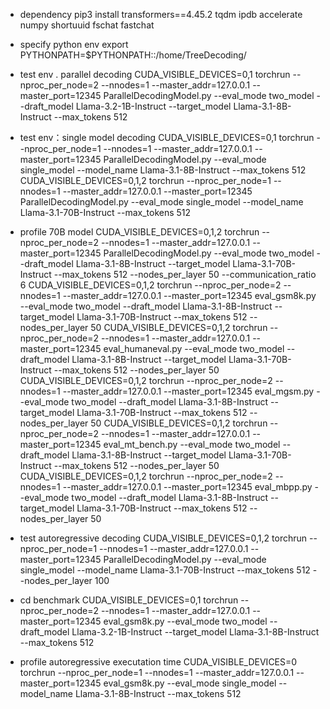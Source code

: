 * dependency
pip3 install transformers==4.45.2 tqdm ipdb accelerate numpy shortuuid fschat fastchat
* specify python env 
export PYTHONPATH=$PYTHONPATH::/home/TreeDecoding/
* test env . parallel decoding
CUDA_VISIBLE_DEVICES=0,1 torchrun --nproc_per_node=2 --nnodes=1 --master_addr=127.0.0.1 --master_port=12345 ParallelDecodingModel.py --eval_mode two_model --draft_model Llama-3.2-1B-Instruct  --target_model Llama-3.1-8B-Instruct --max_tokens 512 
* test env：single model decoding
CUDA_VISIBLE_DEVICES=0,1 torchrun --nproc_per_node=1 --nnodes=1 --master_addr=127.0.0.1 --master_port=12345 ParallelDecodingModel.py --eval_mode single_model  --model_name Llama-3.1-8B-Instruct --max_tokens 512 
CUDA_VISIBLE_DEVICES=0,1,2 torchrun --nproc_per_node=1 --nnodes=1 --master_addr=127.0.0.1 --master_port=12345 ParallelDecodingModel.py --eval_mode single_model  --model_name Llama-3.1-70B-Instruct --max_tokens 512 

* profile 70B model
CUDA_VISIBLE_DEVICES=0,1,2 torchrun --nproc_per_node=2 --nnodes=1 --master_addr=127.0.0.1 --master_port=12345 ParallelDecodingModel.py --eval_mode two_model --draft_model Llama-3.1-8B-Instruct  --target_model Llama-3.1-70B-Instruct --max_tokens 512 --nodes_per_layer 50 --communication_ratio 6
CUDA_VISIBLE_DEVICES=0,1,2 torchrun --nproc_per_node=2 --nnodes=1 --master_addr=127.0.0.1 --master_port=12345 eval_gsm8k.py --eval_mode two_model --draft_model Llama-3.1-8B-Instruct  --target_model Llama-3.1-70B-Instruct --max_tokens 512 --nodes_per_layer 50
CUDA_VISIBLE_DEVICES=0,1,2 torchrun --nproc_per_node=2 --nnodes=1 --master_addr=127.0.0.1 --master_port=12345 eval_humaneval.py --eval_mode two_model --draft_model Llama-3.1-8B-Instruct  --target_model Llama-3.1-70B-Instruct --max_tokens 512 --nodes_per_layer 50
CUDA_VISIBLE_DEVICES=0,1,2 torchrun --nproc_per_node=2 --nnodes=1 --master_addr=127.0.0.1 --master_port=12345 eval_mgsm.py --eval_mode two_model --draft_model Llama-3.1-8B-Instruct  --target_model Llama-3.1-70B-Instruct --max_tokens 512 --nodes_per_layer 50
CUDA_VISIBLE_DEVICES=0,1,2 torchrun --nproc_per_node=2 --nnodes=1 --master_addr=127.0.0.1 --master_port=12345 eval_mt_bench.py --eval_mode two_model --draft_model Llama-3.1-8B-Instruct  --target_model Llama-3.1-70B-Instruct --max_tokens 512 --nodes_per_layer 50
CUDA_VISIBLE_DEVICES=0,1,2 torchrun --nproc_per_node=2 --nnodes=1 --master_addr=127.0.0.1 --master_port=12345 eval_mbpp.py --eval_mode two_model --draft_model Llama-3.1-8B-Instruct  --target_model Llama-3.1-70B-Instruct --max_tokens 512 --nodes_per_layer 50
* test autoregressive decoding
CUDA_VISIBLE_DEVICES=0,1,2 torchrun --nproc_per_node=1 --nnodes=1 --master_addr=127.0.0.1 --master_port=12345 ParallelDecodingModel.py --eval_mode single_model  --model_name Llama-3.1-70B-Instruct --max_tokens 512 --nodes_per_layer 100
* cd benchmark
CUDA_VISIBLE_DEVICES=0,1 torchrun --nproc_per_node=2 --nnodes=1 --master_addr=127.0.0.1 --master_port=12345 eval_gsm8k.py --eval_mode two_model --draft_model Llama-3.2-1B-Instruct  --target_model Llama-3.1-8B-Instruct --max_tokens 512 
* profile autoregressive executation time
CUDA_VISIBLE_DEVICES=0 torchrun --nproc_per_node=1 --nnodes=1 --master_addr=127.0.0.1 --master_port=12345 eval_gsm8k.py --eval_mode single_model  --model_name Llama-3.1-8B-Instruct --max_tokens 512
